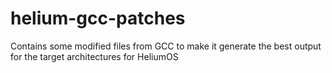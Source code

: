 # helium-gcc-patches
Contains some modified files from GCC to make it generate the best output for the target architectures for HeliumOS
